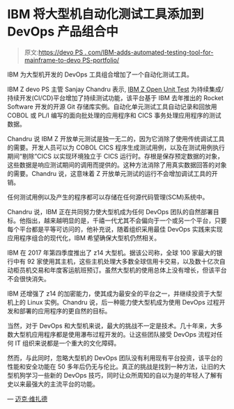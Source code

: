 # IBM 将大型机自动化测试工具添加到 DevOps 产品组合中

> 原文:[https://devo PS . com/IBM-adds-automated-testing-tool-for-mainframe-to-devo PS-portfolio/](https://devops.com/ibm-adds-automated-testing-tool-for-mainframe-to-devops-portfolio/)

IBM 为大型机开发的 DevOps 工具组合增加了一个自动化测试工具。

IBM Z devo PS 主管 Sanjay Chandru 表示, [IBM Z Open Unit Test](https://developer.ibm.com/mainframe/2019/02/06/introducing-ibm-z-open-unit-test-complete-your-ci-cd-pipeline-with-automated-unit-testing-for-batch-and-online-applications/) 为持续集成/持续开发(CI/CD)平台增加了持续测试功能，该平台基于 IBM 去年推出的 Rocket Software 开发的开源 Git 存储库实例。自动化单元测试工具自动记录和回放用 COBOL 或 PL/I 编写的面向批处理的应用程序和 CICS 事务处理应用程序的测试数据。

Chandru 说 IBM Z 开放单元测试是独一无二的，因为它消除了使用传统调试工具的需要。开发人员可以为 COBOL CICS 程序生成测试用例，以及在测试用例执行期间“剔除”CICS 以实现环境独立于 CICS 运行时。存根是保存预定数据的对象，这些数据是响应测试期间的调用而提供的。这种方法消除了用真实数据回答的对象的需要。Chandru 说，这意味着 Z 开放单元测试的运行不会增加调试工具的开销。

任何测试用例以及产生的程序都可以存储在任何源代码管理(SCM)系统中。

Chandru 说，IBM 正在共同努力使大型机成为任何 DevOps 团队的自然部署目标。他指出，越来越明显的是，千禧一代尤其不会偏向于一个或另一个平台，只要每个平台都是平等可访问的，他补充说，随着组织采用最佳 DevOps 实践来实现应用程序组合的现代化，IBM 希望确保大型机仍然相关。

IBM 在 2017 年第四季度推出了 z14 大型机。据该公司称，全球 100 家最大的银行中有 92 家使用其主机，这些主机处理大多数全球信用卡交易，以及数十亿次自动柜员机交易和年度客运航班预订。虽然大型机的使用总体上没有增长，但该平台不会很快消失。

IBM 还增强了 z14 的加密能力，使其成为最安全的平台之一，并继续投资于大型机上的 Linux 实例。Chandru 说，后一种能力使大型机成为使用 DevOps 过程开发和部署的应用程序的更自然的目标。

当然，对于 DevOps 和大型机来说，最大的挑战不一定是技术。几十年来，大多数大型机应用程序都是使用瀑布过程开发的。让这些团队接受 DevOps 流程对任何 IT 组织来说都是一个重大的文化障碍。

然而，与此同时，忽略大型机的 DevOps 团队没有利用现有平台投资，该平台的性能和安全功能在 50 多年后仍无与伦比。真正的挑战是找到一种方法，让旧的大型机狗学习一些新的 DevOps 技巧，同时让众所周知的自以为是的年轻人了解有史以来最强大的主流平台的功能。

— [迈克·维扎德](https://devops.com/author/mike-vizard/)
